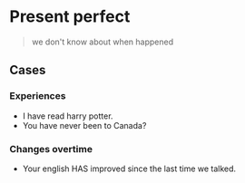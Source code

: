 # Present perfect
> we don't know about when happened

## Cases
### Experiences
- I have read harry potter.
- You have never been to Canada?

### Changes overtime
- Your english HAS improved since the last time we talked.
